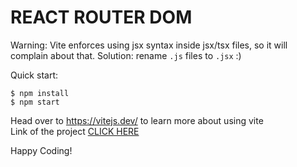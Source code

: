 # REACT ROUTER DOM 

Warning: Vite enforces using jsx syntax inside jsx/tsx files, so it will complain about that. Solution: rename `.js` files to `.jsx` :)

Quick start:

```
$ npm install
$ npm start
````

Head over to https://vitejs.dev/ to learn more about using vite </br>
Link of the project <a href="https://cute-daffodil-b262eb.netlify.app/">CLICK HERE</a>



Happy Coding!
